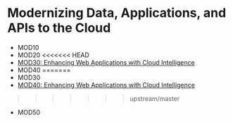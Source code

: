 # Modernizing Data, Applications, and APIs to the Cloud

* MOD10
* MOD20
<<<<<<< HEAD
* [MOD30: Enhancing Web Applications with Cloud Intelligence](./mod30/README.md)
* MOD40
=======
* MOD30
* [MOD40: Enhancing Web Applications with Cloud Intelligence](./mod40/README.md)
>>>>>>> upstream/master
* MOD50
